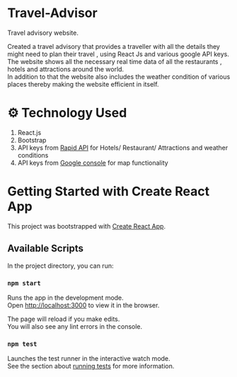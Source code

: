 # Travel-Advisor
Travel advisory website.

Created a travel advisory that provides a traveller with all the details they might need to plan their travel , using React Js and various google API keys.\
The website shows all the necessary real time data of all the restaurants , hotels and attractions around the world.\
In addition to that the website also includes the  weather condition of various places thereby making the website efficient in itself.

# ⚙️ Technology Used
1. React.js
2. Bootstrap
3. API keys from [Rapid API](https://rapidapi.com/hub) for Hotels/ Restaurant/ Attractions and weather conditions
4. API keys from [Google console](https://console.cloud.google.com/) for map functionality
# Getting Started with Create React App

This project was bootstrapped with [Create React App](https://github.com/facebook/create-react-app).

## Available Scripts

In the project directory, you can run:

### `npm start`

Runs the app in the development mode.\
Open [http://localhost:3000](http://localhost:3000) to view it in the browser.

The page will reload if you make edits.\
You will also see any lint errors in the console.

### `npm test`

Launches the test runner in the interactive watch mode.\
See the section about [running tests](https://facebook.github.io/create-react-app/docs/running-tests) for more information.



